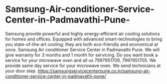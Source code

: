 # Samsung-Air-conditioner-Service-Center-in-Padmavathi-Pune-
Samsung provide powerful and highly energy-efficient air cooling solutions for homes and offices. Equipped with advanced smart-technologies to bring you state-of-the-art cooling; they are both eco-friendly and economical at once. Samsung Air conditioner Service Center in Padmavathi Pune. We will give warranty for 3 months and 1 month for servicing. Do you want book a service for your microwave oven and all us 7997951709, 7997951705. We provide same day service for your microwave oven. We send technicians at your door step. https://samsungservicecenterpune.co.in/samsung-air-conditioner-service-center-in-padmavathi-pune/
